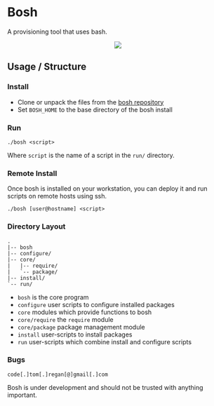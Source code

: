 # Bosh

A provisioning tool that uses bash.

<p align=center>
<img src="http://i.imgur.com/3qtzFj6.png" />
</p>

## Usage / Structure

### Install

* Clone or unpack the files from the [bosh repository](https://github.com/TomRegan/bosh)
* Set `BOSH_HOME` to the base directory of the bosh  install

### Run

    ./bosh <script>

Where `script` is the name of a script in the `run/` directory.

### Remote Install

Once bosh is installed on your workstation, you can deploy it and run
scripts on remote hosts using ssh.

    ./bosh [user@hostname] <script>

### Directory Layout

    .
    |-- bosh
    |-- configure/
    |-- core/
    |   |-- require/
	|   `-- package/
	|-- install/
    `-- run/

* `bosh` is the core program
* `configure` user scripts to configure installed packages
* `core` modules which provide functions to bosh
* `core/require` the `require` module
* `core/package` package management module
* `install` user-scripts to install packages
* `run` user-scripts which combine install and configure scripts

### Bugs

    code[.]tom[.]regan[@]gmail[.]com

Bosh is under development and should not be trusted with anything important.
